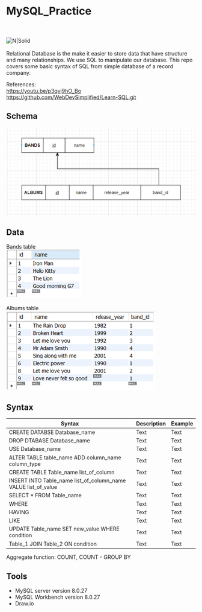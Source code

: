 # MySQL_Practice
 \
 \
![N|Solid](https://nghiahsgs.com/wp-content/uploads/2020/08/sql.png)
\
\
Relational Database is the make it easier to store data that have structure and many relationships. We use SQL to manipulate our database. This repo covers some basic syntax of SQL from simple database of a record company.

References:\
https://youtu.be/p3qvj9hO_Bo
\
https://github.com/WebDevSimplified/Learn-SQL.git


## Schema

![N|Solid](https://raw.githubusercontent.com/truccm2001/MySQL_Practice/main/diagram/Diagram.PNG)

## Data
Bands table
\
![N|Solid](https://raw.githubusercontent.com/truccm2001/MySQL_Practice/main/img/Band%20Table.PNG)
\
\
Albums table
\
![N|Solid](https://raw.githubusercontent.com/truccm2001/MySQL_Practice/main/img/Album%20Table.PNG)

## Syntax

| Syntax | Description | Example |
| ----------- | ----------- | ----------- |
| CREATE DATABSE Database_name | Text | Text |
| DROP DTABASE Database_name | Text | Text |
| USE Database_name | Text | Text |
| ALTER TABLE table_name ADD column_name column_type | Text | Text |
| CREATE TABLE Table_name list_of_column | Text | Text |
| INSERT INTO Table_name list_of_column_name VALUE list_of_value | Text | Text |
| SELECT * FROM Table_name | Text | Text |
| WHERE | Text | Text |
| HAVING | Text | Text |
| LIKE | Text | Text |
| UPDATE Table_name SET new_value WHERE condition | Text | Text |
| Table_1 JOIN Table_2 ON condition | Text | Text |

Aggregate function: COUNT, COUNT - GROUP BY

## Tools
- MySQL server version 8.0.27
- MySQL Workbench version 8.0.27
- Draw.io





